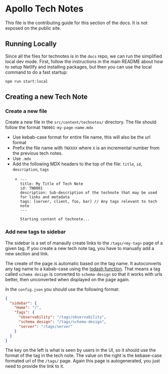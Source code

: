 # Apollo Tech Notes

This file is the contributing guide for this section of the docs. It is not exposed on the public site.

## Running Locally

Since all the files for technotes is in the `docs` repo, we can run the simplified local dev mode.
First, follow the instructions in the main README about how to setup Netlify and installing packages, but then you can use the local command to do a fast startup:

```shell
npm run start:local
```

## Creating a new Tech Note

### Create a new file
Create a new file in the `src/content/technotes/` directory. The file should follow the format `TN0001-my-page-name.mdx`

* Use kebab-case format for entire file name, this will also be the url format
* Prefix the file name with `TNXXXX` where `X` is an incremental number from the previous tech notes.
* Use `.mdx`
* Add the following MDX headers to the top of the file: `title`, `id`, `description`, `tags`
  * ```mdx
    ---
    title: My Title of Tech Note
    id: TN0001
    description: Sub-description of the technote that may be used for links and metadata
    tags: [server, client, foo, bar] // Any tags relevant to tech note
    ---

    Starting content of technote...
    ```
    
### Add new tags to sidebar

The sidebar is a set of manaully create links to the `/tags/<my-tag>` page of a given tag. If you create a new tech note tag, you have to manually add a new section and link.

The create of the page is automatic based on the tag name. It autoconverts any tag name to a kabab-case using the [lodash function](https://lodash.com/docs/#kebabCase).
That means a tag called `schema design` is converted to `schema-design` so that it works with urls better, then unconverted when displayed on the page again.

In the `config.json` you should use the following format:

```json
{
  "sidebar": {
    "Home": "/",
    "Tags": {
      "observability": "/tags/observability",
      "schema design": "/tags/schema-design",
      "server": "/tags/server"
    }
  }
}
```

The key on the left is what is seen by users in the UI, so it should use the format of the tag in the tech note.
The value on the right is the kebase-case formated url of the `/tags/` page. Again this page is autogenerated, you just need to provide the link to it.